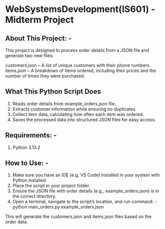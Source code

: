 # WebSystemsDevelopment(IS601) - Midterm Project

## About This Project: -
This project is designed to process order details from a JSON file and generate two new files:

customers.json – A list of unique customers with their phone numbers.
items.json – A breakdown of items ordered, including their prices and the number of times they were purchased.

## What This Python Script Does
1. Reads order details from example_orders.json file.
2. Extracts customer information while ensuring no duplicates.
3. Collect item data, calculating how often each item was ordered.
4. Saves the processed data into structured JSON files for easy access.

## Requirements: -
1. Python 3.13.2

## How to Use: -
1. Make sure you have an IDE (e.g, VS Code) installed in your system with Python installed.
2. Place the script in your project folder.
3. Ensure the JSON file with order details (e.g., example_orders.json) is in the correct directory.
4. Open a terminal, navigate to the script’s location, and run command: - python main_orders.py example_orders.json

This will generate the customers.json and items.json files based on the order data.
